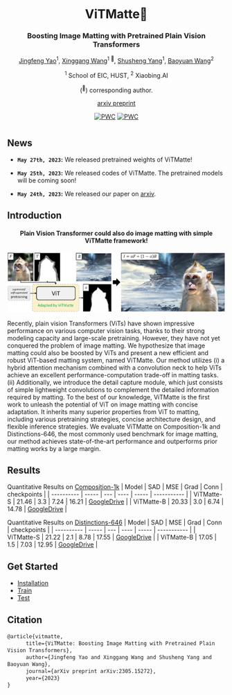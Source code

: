 <div align="center">
<h1> ViTMatte🐒</h1>
<h3> Boosting Image Matting with Pretrained Plain Vision Transformers</h3>

[Jingfeng Yao](https://github.com/JingfengYao)<sup>1</sup>, [Xinggang Wang](https://scholar.google.com/citations?user=qNCTLV0AAAAJ&hl=zh-CN)<sup>1 📧</sup>, [Shusheng Yang](https://github.com/vealocia)<sup>1</sup>, [Baoyuan Wang](https://sites.google.com/site/zjuwby/)<sup>2</sup>

<sup>1</sup> School of EIC, HUST, <sup>2</sup> Xiaobing.AI

(<sup>📧</sup>) corresponding author.

[arxiv preprint](https://arxiv.org/abs/2305.15272)

[![PWC](https://img.shields.io/endpoint.svg?url=https://paperswithcode.com/badge/vitmatte-boosting-image-matting-with/image-matting-on-composition-1k-1)](https://paperswithcode.com/sota/image-matting-on-composition-1k-1?p=vitmatte-boosting-image-matting-with)
[![PWC](https://img.shields.io/endpoint.svg?url=https://paperswithcode.com/badge/vitmatte-boosting-image-matting-with/image-matting-on-distinctions-646)](https://paperswithcode.com/sota/image-matting-on-distinctions-646?p=vitmatte-boosting-image-matting-with)

</div>

#

## News
* **`May 27th, 2023`:**  We released pretrained weights of ViTMatte!

* **`May 25th, 2023`:**  We released codes of ViTMatte. The pretrained models will be coming soon!
* **`May 24th, 2023`:**  We released our paper on [arxiv](https://arxiv.org/abs/2305.15272). 

## Introduction
<div align="center"><h4>Plain Vision Transformer could also do image matting with simple ViTMatte framework!</h4></div>

![avatar](figs/vitmatte.png)

Recently, plain vision Transformers (ViTs) have shown impressive performance on various computer vision tasks, thanks to their strong modeling capacity and large-scale pretraining. However, they have not yet conquered the problem of image matting. We hypothesize that image matting could also be boosted by ViTs and present a new efficient and robust ViT-based matting system, named ViTMatte. Our method utilizes (i) a hybrid attention mechanism combined with a convolution neck to help ViTs achieve an excellent performance-computation trade-off in matting tasks. (ii) Additionally, we introduce the detail capture module, which just consists of simple lightweight convolutions to complement the detailed information required by matting. To the best of our knowledge, ViTMatte is the first work to unleash the potential of ViT on image matting with concise adaptation. It inherits many superior properties from ViT to matting, including various pretraining strategies, concise architecture design, and flexible inference strategies. We evaluate ViTMatte on Composition-1k and Distinctions-646, the most commonly used benchmark for image matting, our method achieves state-of-the-art performance and outperforms prior matting works by a large margin.

## Results

Quantitative Results on [Composition-1k](https://paperswithcode.com/dataset/composition-1k)
| Model      | SAD   | MSE | Grad | Conn  | checkpoints |
| ---------- | ----- | --- | ---- | ----- | ----------- |
| ViTMatte-S | 21.46 | 3.3 | 7.24 | 16.21 | [GoogleDrive](https://drive.google.com/file/d/12VKhSwE_miF9lWQQCgK7mv83rJIls3Xe/view?usp=sharing) |
| ViTMatte-B | 20.33 | 3.0 | 6.74 | 14.78 | [GoogleDrive](https://drive.google.com/file/d/1mOO5MMU4kwhNX96AlfpwjAoMM4V5w3k-/view?usp=sharing) |

Quantitative Results on [Distinctions-646](https://paperswithcode.com/dataset/distinctions-646)
| Model      | SAD   | MSE | Grad | Conn  | checkpoints |
| ---------- | ----- | --- | ---- | ----- | ----------- |
| ViTMatte-S | 21.22 | 2.1 | 8.78 | 17.55 | [GoogleDrive](https://drive.google.com/file/d/18wIFlhFY9MPqyH0FGiB0PFk3Xp2xTHzx/view?usp=sharing) |
| ViTMatte-B | 17.05 | 1.5 | 7.03 | 12.95 | [GoogleDrive](https://drive.google.com/file/d/1d97oKuITCeWgai2Tf3iNilt6rMSSYzkW/view?usp=sharing) |


## Get Started

* [Installation](docs/installation.md)
* [Train](docs/train.md)
* [Test](docs/test.md)

## Citation
```
@article{vitmatte,
      title={ViTMatte: Boosting Image Matting with Pretrained Plain Vision Transformers}, 
      author={Jingfeng Yao and Xinggang Wang and Shusheng Yang and Baoyuan Wang},
      journal={arXiv preprint arXiv:2305.15272},
      year={2023}
}
```